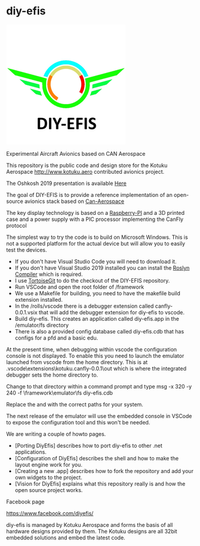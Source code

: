 # diy-efis
![DIY-EFIS](/resources/LogoSq.png)

Experimental Aircraft Avionics based on CAN Aerospace

This repository is the public code and design store for the Kotuku Aerospace http://www.kotuku.aero contributed avionics project.

The Oshkosh 2019 presentation is available [Here](/presentations/Oshkosh2019.pdf)

The goal of DIY-EFIS is to provide a reference implementation of an open-source avionics stack based on [Can-Aerospace](http://www.stockflightsystems.com/canaerospace.html)

The key display technology is based on a [Raspberry-PI](https://www.raspberrypi.org/) and a 3D printed case and a power supply with a PIC processor implementing the CanFly protocol

The simplest way to try the code is to build on Microsoft Windows.  This is not a supported platform for the actual device but will allow you to easily test the devices.

* If you don't have Visual Studio Code you will need to download it.
* If you don't have Visual Studio 2019 installed you can install the [Roslyn Compiler](https://www.microsoft.com/en-US/download/details.aspx?id=48159) which is required.
* I use [TortoiseGit](https://tortoisegit.org/) to do the checkout of the DIY-EFIS repository.
* Run VSCode and open the root folder of <path to the clone>/framework
* We use a Makefile for building, you need to have the makefile build extension installed.
* In the <path to the clone>/rolls/vscode there is a debugger extension called canfly-0.0.1.vsix that will add the debugger extension for diy-efis to vscode.
* Build diy-efis.  This creates an application called diy-efis.app in the <path to the diy-efis project>/emulator/fs directory
* There is also a provided config database called diy-efis.cdb that has configs for a pfd and a basic edu.

At the present time, when debugging within vscode the configuration console is not displayed.  To enable this you need to launch the emulator launched from vscode from the home directory.  This is at <Your home directory>\.vscode\extensions\kotuku.canfly-0.0.1\out which is where the integrated debugger sets the home directory to.

Change to that directory within a command prompt and type msg -x 320 -y 240 -f <path to the diy-efis project>\framework\emulator\fs diy-efis.cdb
  
Replace the <path to the diy-efis project> and <Your home directory> with the correct paths for your system.
  
The next release of the emulator will use the embedded console in VSCode to expose the configuration tool and this won't be needed.

We are writing a couple of howto pages.

* [Porting DiyEfis] describes how to port diy-efis to other .net applications.
* [Configuration of DiyEfis] describes the shell and how to make the layout engine work for you.
* [Creating a new .app] describes how to fork the repository and add your own widgets to the project.
* [Vision for DiyEfis] explains what this repository really is and how the open source project works.

Facebook page 

https://www.facebook.com/diyefis/


diy-efis is managed by Kotuku Aerospace and forms the basis of all hardware designs provided by them.  The Kotuku designs are all 32bit embedded solutions and embed the latest code.


